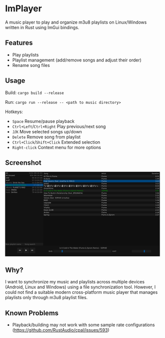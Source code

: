 # ImPlayer

A music player to play and organize m3u8 playlists on Linux/Windows written in Rust using ImGui bindings.

## Features

* Play playlists
* Playlist management (add/remove songs and adjust their order)
* Rename song files

## Usage

Build: `cargo build --release`

Run: `cargo run --release -- <path to music directory>`

Hotkeys:
* `Space` Resume/pause playback
* `Ctrl+Left`/`Ctrl+Right` Play previous/next song
* `J`/`K` Move selected songs up/down
* `Delete` Remove song from playlist
* `Ctrl+Click`/`Shift+Click` Extended selection
* `Right-click` Context menu for more options

## Screenshot

![screenshot](implayer.png)

## Why?

I want to synchronize my music and playlists across multiple devices (Android, Linux and Windows) using a file synchronization tool.
However, I could not find a suitable modern cross-platform music player that manages playlists only through m3u8 playlist files.

## Known Problems

* Playback/building may not work with some sample rate configurations (https://github.com/RustAudio/cpal/issues/593)
